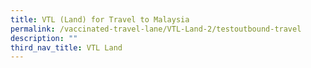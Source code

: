 ```yaml
---
title: VTL (Land) for Travel to Malaysia
permalink: /vaccinated-travel-lane/VTL-Land-2/testoutbound-travel
description: ""
third_nav_title: VTL Land
---
```

